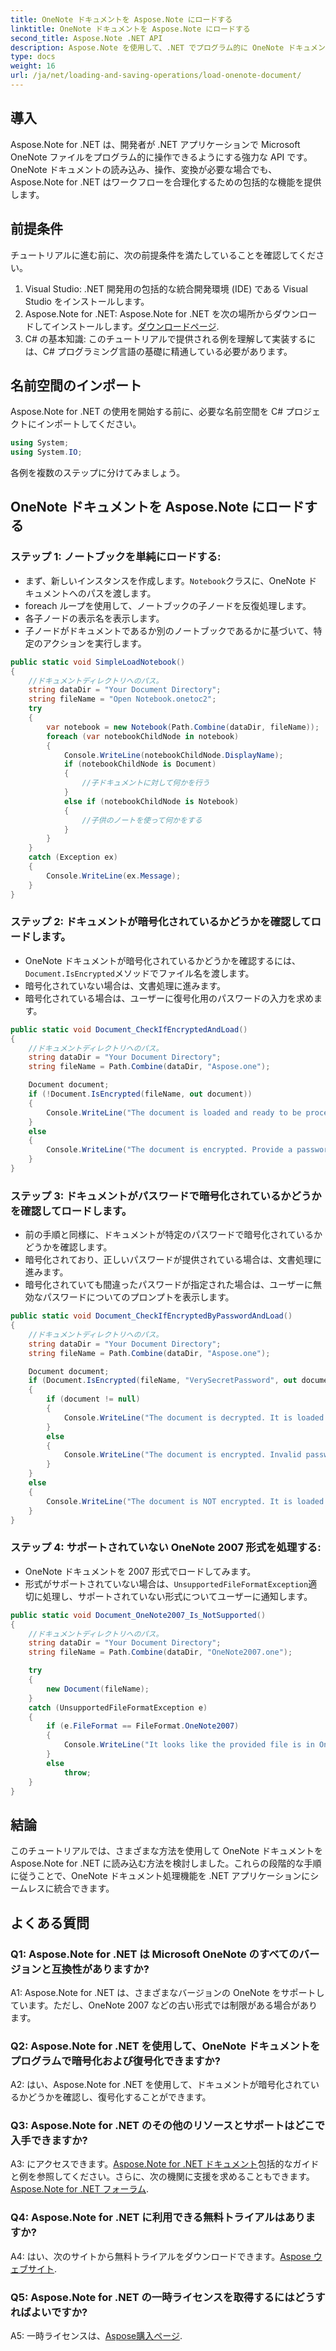 ```yaml
---
title: OneNote ドキュメントを Aspose.Note にロードする
linktitle: OneNote ドキュメントを Aspose.Note にロードする
second_title: Aspose.Note .NET API
description: Aspose.Note を使用して、.NET でプログラム的に OneNote ドキュメントを読み込み、暗号化、復号化する方法を学びます。
type: docs
weight: 16
url: /ja/net/loading-and-saving-operations/load-onenote-document/
---
```

## 導入

Aspose.Note for .NET は、開発者が .NET アプリケーションで Microsoft OneNote ファイルをプログラム的に操作できるようにする強力な API です。 OneNote ドキュメントの読み込み、操作、変換が必要な場合でも、Aspose.Note for .NET はワークフローを合理化するための包括的な機能を提供します。

## 前提条件

チュートリアルに進む前に、次の前提条件を満たしていることを確認してください。

1. Visual Studio: .NET 開発用の包括的な統合開発環境 (IDE) である Visual Studio をインストールします。
2.  Aspose.Note for .NET: Aspose.Note for .NET を次の場所からダウンロードしてインストールします。[ダウンロードページ](https://releases.aspose.com/note/net/).
3. C# の基本知識: このチュートリアルで提供される例を理解して実装するには、C# プログラミング言語の基礎に精通している必要があります。

## 名前空間のインポート

Aspose.Note for .NET の使用を開始する前に、必要な名前空間を C# プロジェクトにインポートしてください。

```csharp
using System;
using System.IO;
```

各例を複数のステップに分けてみましょう。

## OneNote ドキュメントを Aspose.Note にロードする

### ステップ 1: ノートブックを単純にロードする:
   - まず、新しいインスタンスを作成します。`Notebook`クラスに、OneNote ドキュメントへのパスを渡します。
   - foreach ループを使用して、ノートブックの子ノードを反復処理します。
   - 各子ノードの表示名を表示します。
   - 子ノードがドキュメントであるか別のノートブックであるかに基づいて、特定のアクションを実行します。

```csharp
public static void SimpleLoadNotebook()
{
    //ドキュメントディレクトリへのパス。
    string dataDir = "Your Document Directory";
    string fileName = "Open Notebook.onetoc2";
    try
    {
        var notebook = new Notebook(Path.Combine(dataDir, fileName));
        foreach (var notebookChildNode in notebook)
        {
            Console.WriteLine(notebookChildNode.DisplayName);
            if (notebookChildNode is Document)
            {
                //子ドキュメントに対して何かを行う
            }
            else if (notebookChildNode is Notebook)
            {
                //子供のノートを使って何かをする
            }
        }
    }
    catch (Exception ex)
    {
        Console.WriteLine(ex.Message);
    }
}
```

### ステップ 2: ドキュメントが暗号化されているかどうかを確認してロードします。
   - OneNote ドキュメントが暗号化されているかどうかを確認するには、`Document.IsEncrypted`メソッドでファイル名を渡します。
   - 暗号化されていない場合は、文書処理に進みます。
   - 暗号化されている場合は、ユーザーに復号化用のパスワードの入力を求めます。

```csharp
public static void Document_CheckIfEncryptedAndLoad()
{
    //ドキュメントディレクトリへのパス。
    string dataDir = "Your Document Directory";
    string fileName = Path.Combine(dataDir, "Aspose.one");

    Document document;
    if (!Document.IsEncrypted(fileName, out document))
    {
        Console.WriteLine("The document is loaded and ready to be processed.");
    }
    else
    {
        Console.WriteLine("The document is encrypted. Provide a password.");
    }
}
```

### ステップ 3: ドキュメントがパスワードで暗号化されているかどうかを確認してロードします。
   - 前の手順と同様に、ドキュメントが特定のパスワードで暗号化されているかどうかを確認します。
   - 暗号化されており、正しいパスワードが提供されている場合は、文書処理に進みます。
   - 暗号化されていても間違ったパスワードが指定された場合は、ユーザーに無効なパスワードについてのプロンプトを表示します。

```csharp
public static void Document_CheckIfEncryptedByPasswordAndLoad()
{
    //ドキュメントディレクトリへのパス。
    string dataDir = "Your Document Directory";
    string fileName = Path.Combine(dataDir, "Aspose.one");

    Document document;
    if (Document.IsEncrypted(fileName, "VerySecretPassword", out document))
    {
        if (document != null)
        {
            Console.WriteLine("The document is decrypted. It is loaded and ready to be processed.");
        }
        else
        {
            Console.WriteLine("The document is encrypted. Invalid password was provided.");
        }
    }
    else
    {
        Console.WriteLine("The document is NOT encrypted. It is loaded and ready to be processed.");
    }
}
```

### ステップ 4: サポートされていない OneNote 2007 形式を処理する:
   - OneNote ドキュメントを 2007 形式でロードしてみます。
   - 形式がサポートされていない場合は、`UnsupportedFileFormatException`適切に処理し、サポートされていない形式についてユーザーに通知します。

```csharp
public static void Document_OneNote2007_Is_NotSupported()
{
    //ドキュメントディレクトリへのパス。
    string dataDir = "Your Document Directory";
    string fileName = Path.Combine(dataDir, "OneNote2007.one");

    try
    {
        new Document(fileName);
    }
    catch (UnsupportedFileFormatException e)
    {
        if (e.FileFormat == FileFormat.OneNote2007)
        {
            Console.WriteLine("It looks like the provided file is in OneNote 2007 format that is not supported.");
        }
        else
            throw;
    }
}
```

## 結論

このチュートリアルでは、さまざまな方法を使用して OneNote ドキュメントを Aspose.Note for .NET に読み込む方法を検討しました。これらの段階的な手順に従うことで、OneNote ドキュメント処理機能を .NET アプリケーションにシームレスに統合できます。

## よくある質問

### Q1: Aspose.Note for .NET は Microsoft OneNote のすべてのバージョンと互換性がありますか?

A1: Aspose.Note for .NET は、さまざまなバージョンの OneNote をサポートしています。ただし、OneNote 2007 などの古い形式では制限がある場合があります。

### Q2: Aspose.Note for .NET を使用して、OneNote ドキュメントをプログラムで暗号化および復号化できますか?

A2: はい、Aspose.Note for .NET を使用して、ドキュメントが暗号化されているかどうかを確認し、復号化することができます。

### Q3: Aspose.Note for .NET のその他のリソースとサポートはどこで入手できますか?

 A3: にアクセスできます。[Aspose.Note for .NET ドキュメント](https://reference.aspose.com/note/net/)包括的なガイドと例を参照してください。さらに、次の機関に支援を求めることもできます。[Aspose.Note for .NET フォーラム](https://forum.aspose.com/c/note/28).

### Q4: Aspose.Note for .NET に利用できる無料トライアルはありますか?

A4: はい、次のサイトから無料トライアルをダウンロードできます。[Aspose ウェブサイト](https://releases.aspose.com/).

### Q5: Aspose.Note for .NET の一時ライセンスを取得するにはどうすればよいですか?

 A5: 一時ライセンスは、[Aspose購入ページ](https://purchase.aspose.com/temporary-license/).